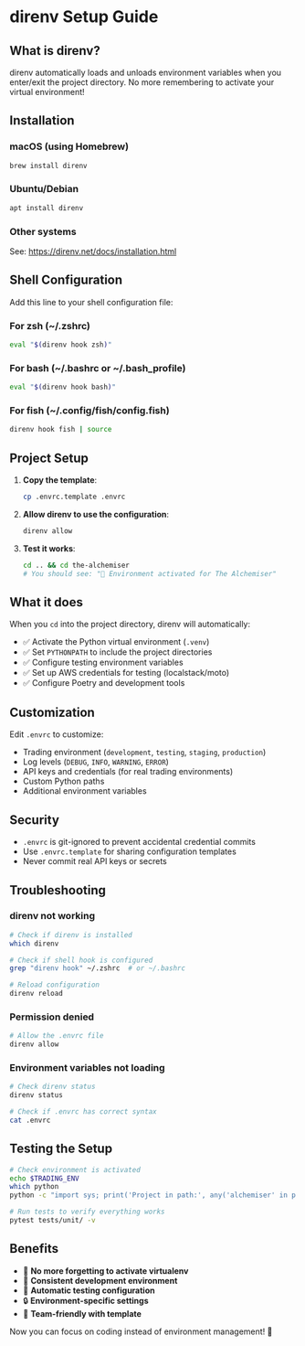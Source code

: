# direnv Setup Guide

## What is direnv?

direnv automatically loads and unloads environment variables when you enter/exit the project directory. No more remembering to activate your virtual environment!

## Installation

### macOS (using Homebrew)
```bash
brew install direnv
```

### Ubuntu/Debian
```bash
apt install direnv
```

### Other systems
See: https://direnv.net/docs/installation.html

## Shell Configuration

Add this line to your shell configuration file:

### For zsh (~/.zshrc)
```bash
eval "$(direnv hook zsh)"
```

### For bash (~/.bashrc or ~/.bash_profile)
```bash
eval "$(direnv hook bash)"
```

### For fish (~/.config/fish/config.fish)
```bash
direnv hook fish | source
```

## Project Setup

1. **Copy the template**:
   ```bash
   cp .envrc.template .envrc
   ```

2. **Allow direnv to use the configuration**:
   ```bash
   direnv allow
   ```

3. **Test it works**:
   ```bash
   cd .. && cd the-alchemiser
   # You should see: "🔧 Environment activated for The Alchemiser"
   ```

## What it does

When you `cd` into the project directory, direnv will automatically:

- ✅ Activate the Python virtual environment (`.venv`)
- ✅ Set `PYTHONPATH` to include the project directories
- ✅ Configure testing environment variables
- ✅ Set up AWS credentials for testing (localstack/moto)
- ✅ Configure Poetry and development tools

## Customization

Edit `.envrc` to customize:

- Trading environment (`development`, `testing`, `staging`, `production`)
- Log levels (`DEBUG`, `INFO`, `WARNING`, `ERROR`)
- API keys and credentials (for real trading environments)
- Custom Python paths
- Additional environment variables

## Security

- `.envrc` is git-ignored to prevent accidental credential commits
- Use `.envrc.template` for sharing configuration templates
- Never commit real API keys or secrets

## Troubleshooting

### direnv not working
```bash
# Check if direnv is installed
which direnv

# Check if shell hook is configured
grep "direnv hook" ~/.zshrc  # or ~/.bashrc

# Reload configuration
direnv reload
```

### Permission denied
```bash
# Allow the .envrc file
direnv allow
```

### Environment variables not loading
```bash
# Check direnv status
direnv status

# Check if .envrc has correct syntax
cat .envrc
```

## Testing the Setup

```bash
# Check environment is activated
echo $TRADING_ENV
which python
python -c "import sys; print('Project in path:', any('alchemiser' in p for p in sys.path))"

# Run tests to verify everything works
pytest tests/unit/ -v
```

## Benefits

- 🚀 **No more forgetting to activate virtualenv**
- 🔧 **Consistent development environment**
- 🧪 **Automatic testing configuration**
- 🔒 **Environment-specific settings**
- 👥 **Team-friendly with template**

Now you can focus on coding instead of environment management! 🎉

